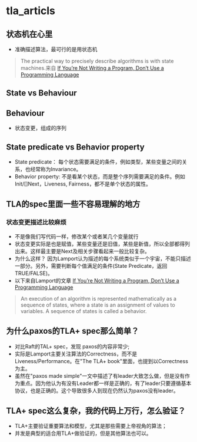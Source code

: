 # tla_articls

## 状态机在心里
-  准确描述算法，最可行的是用状态机
> The practical way to precisely describe algorithms is with state machines.来自 [If You’re Not Writing a Program, Don’t Use a Programming Language](http://bulletin.eatcs.org/index.php/beatcs/article/view/539/532)

## State vs Behaviour
## Behaviour
-  状态变更，组成的序列

## State predicate vs Behavior property
- State predicate： 每个状态需要满足的条件，例如类型，某些变量之间的关系，也经常称为Invariance。
- Behavior property: 不是看某个状态，而是整个序列需要满足的条件。例如Init/\[]Next，Liveness, Fairness，都不是单个状态的属性。

## TLA的spec里面一些不容易理解的地方
### 状态变更描述比较麻烦
- 不是像我们写代码一样，修改某个或者某几个变量就行
- 状态变更实际是也是赋值，某些变量还是旧值，某些是新值，所以全部都得列出来。这样最主要是Next及相关步骤看起来一般比较复杂。
- 为什么这样？ 因为Lamport认为描述的每个系统类似于一个宇宙，不能只描述一部分。另外，需要判断每个值满足的条件(State Predicate，返回 TRUE/FALSE)。
- 以下来自Lamport的文章 [If You’re Not Writing a Program, Don’t Use a Programming Language](http://bulletin.eatcs.org/index.php/beatcs/article/view/539/532)
> An execution of an algorithm is represented mathematically as a sequence of states, where a state is an assignment of values to variables. A sequence of states is called a behavior. 


## 为什么paxos的TLA+ spec那么简单？
- 对比Raft的TAL+ spec，发现 paxos的内容非常少;
- 实际是Lamport主要关注算法的Correctness，而不是Liveness/Performance。在"The TLA+ book"里面，也提到以Correctness为主。
- 虽然在"paxos made simple"一文中描述了有leader大致怎么做，但是没有作为重点。因为他认为有没有Leader都一样是正确的，有了leader只要遵循基本协议，也是正确的。这个导致很多人到现在仍然认为paxos没有leader。


## TLA+ spec这么复杂，我的代码上万行，怎么验证？
- TLA+主要验证重要算法和模型，尤其是那些需要上帝视角的算法；
- 并发是典型的适合用TLA+做验证的，但是其他算法也可以。
